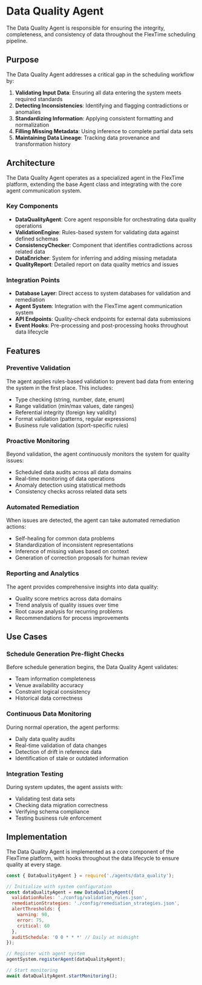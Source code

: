 # Data Quality Agent

The Data Quality Agent is responsible for ensuring the integrity, completeness, and consistency of data throughout the FlexTime scheduling pipeline.

## Purpose

The Data Quality Agent addresses a critical gap in the scheduling workflow by:

1. **Validating Input Data**: Ensuring all data entering the system meets required standards
2. **Detecting Inconsistencies**: Identifying and flagging contradictions or anomalies
3. **Standardizing Information**: Applying consistent formatting and normalization
4. **Filling Missing Metadata**: Using inference to complete partial data sets
5. **Maintaining Data Lineage**: Tracking data provenance and transformation history

## Architecture

The Data Quality Agent operates as a specialized agent in the FlexTime platform, extending the base Agent class and integrating with the core agent communication system.

### Key Components

- **DataQualityAgent**: Core agent responsible for orchestrating data quality operations
- **ValidationEngine**: Rules-based system for validating data against defined schemas
- **ConsistencyChecker**: Component that identifies contradictions across related data
- **DataEnricher**: System for inferring and adding missing metadata
- **QualityReport**: Detailed report on data quality metrics and issues

### Integration Points

- **Database Layer**: Direct access to system databases for validation and remediation
- **Agent System**: Integration with the FlexTime agent communication system
- **API Endpoints**: Quality-check endpoints for external data submissions
- **Event Hooks**: Pre-processing and post-processing hooks throughout data lifecycle

## Features

### Preventive Validation

The agent applies rules-based validation to prevent bad data from entering the system in the first place. This includes:

- Type checking (string, number, date, enum)
- Range validation (min/max values, date ranges)
- Referential integrity (foreign key validity)
- Format validation (patterns, regular expressions)
- Business rule validation (sport-specific rules)

### Proactive Monitoring

Beyond validation, the agent continuously monitors the system for quality issues:

- Scheduled data audits across all data domains
- Real-time monitoring of data operations
- Anomaly detection using statistical methods
- Consistency checks across related data sets

### Automated Remediation

When issues are detected, the agent can take automated remediation actions:

- Self-healing for common data problems
- Standardization of inconsistent representations
- Inference of missing values based on context
- Generation of correction proposals for human review

### Reporting and Analytics

The agent provides comprehensive insights into data quality:

- Quality score metrics across data domains
- Trend analysis of quality issues over time
- Root cause analysis for recurring problems
- Recommendations for process improvements

## Use Cases

### Schedule Generation Pre-flight Checks

Before schedule generation begins, the Data Quality Agent validates:
- Team information completeness
- Venue availability accuracy
- Constraint logical consistency
- Historical data correctness

### Continuous Data Monitoring

During normal operation, the agent performs:
- Daily data quality audits
- Real-time validation of data changes
- Detection of drift in reference data
- Identification of stale or outdated information

### Integration Testing

During system updates, the agent assists with:
- Validating test data sets
- Checking data migration correctness
- Verifying schema compliance
- Testing business rule enforcement

## Implementation

The Data Quality Agent is implemented as a core component of the FlexTime platform, with hooks throughout the data lifecycle to ensure quality at every stage.

```javascript
const { DataQualityAgent } = require('./agents/data_quality');

// Initialize with system configuration
const dataQualityAgent = new DataQualityAgent({
  validationRules: './config/validation_rules.json',
  remediationStrategies: './config/remediation_strategies.json',
  alertThresholds: {
    warning: 90,
    error: 75,
    critical: 60
  },
  auditSchedule: '0 0 * * *' // Daily at midnight
});

// Register with agent system
agentSystem.registerAgent(dataQualityAgent);

// Start monitoring
await dataQualityAgent.startMonitoring();
```